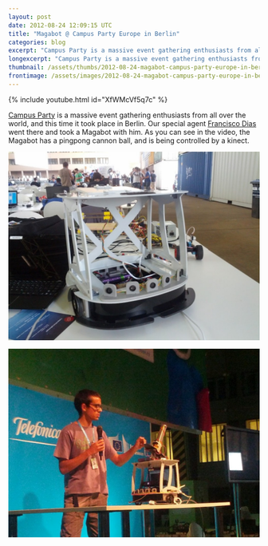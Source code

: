 ```yaml
---
layout: post
date: 2012-08-24 12:09:15 UTC
title: "Magabot @ Campus Party Europe in Berlin"
categories: blog
excerpt: "Campus Party is a massive event gathering enthusiasts from all over the world, and this time it took place in Berlin. Our special agent Francisco Dias went there and took a Magabot with him. As you can see in the video, the Magabot has a pingpong cannon ball, and is being controlled by a kinect."
longexcerpt: "Campus Party is a massive event gathering enthusiasts from all over the world, and this time it took place in Berlin. Our special agent Francisco Dias went there and took a Magabot with him. As you can see in the video, the Magabot has a pingpong cannon ball, and is being controlled by a kinect."
thumbnail: /assets/thumbs/2012-08-24-magabot-campus-party-europe-in-berlin-1.jpg
frontimage: /assets/images/2012-08-24-magabot-campus-party-europe-in-berlin-1.jpg
---
```


{% include youtube.html id="XfWMcVf5q7c" %}

<a href="http://www.campus-party.eu/2012/index.html">Campus Party</a> is a massive event gathering enthusiasts from all over the world, and this time it took place in Berlin. Our special agent <a href="http://franciscodias.net">Francisco Dias</a> went there and took a Magabot with him. As you can see in the video, the Magabot has a pingpong cannon ball, and is being controlled by a kinect.

<a href="http://www.artica.cc/blog/wp-content/uploads/2012/08/IMG_20120822_165506.jpg">![](/assets/images/2012-08-24-magabot-campus-party-europe-in-berlin-1.jpg)</a>

<a href="http://www.artica.cc/blog/wp-content/uploads/2012/08/IMG_20120823_221649.jpg">![](/assets/images/2012-08-24-magabot-campus-party-europe-in-berlin-2.jpg)</a>
